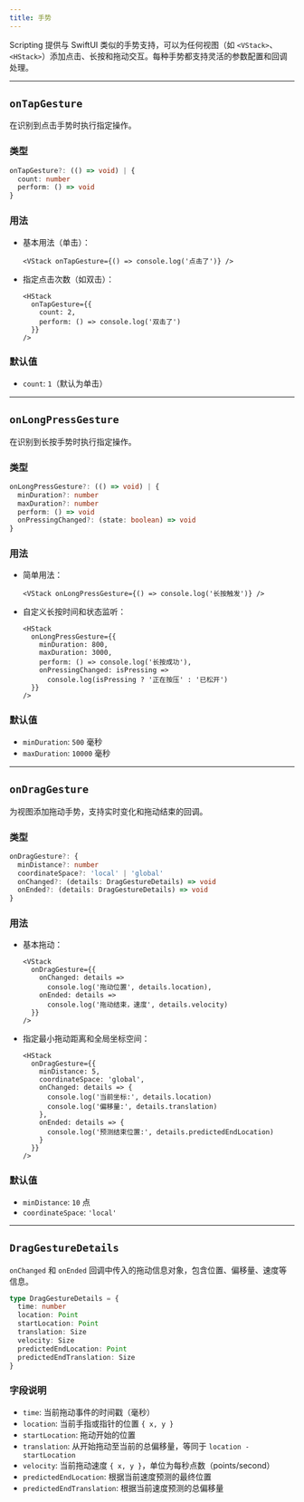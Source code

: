 ```yaml
---
title: 手势
---
```

Scripting 提供与 SwiftUI 类似的手势支持，可以为任何视图（如 `<VStack>`、`<HStack>`）添加点击、长按和拖动交互。每种手势都支持灵活的参数配置和回调处理。

---

## `onTapGesture`

在识别到点击手势时执行指定操作。

### 类型

```ts
onTapGesture?: (() => void) | {
  count: number
  perform: () => void
}
```

### 用法

* 基本用法（单击）：

  ```tsx
  <VStack onTapGesture={() => console.log('点击了')} />
  ```

* 指定点击次数（如双击）：

  ```tsx
  <HStack
    onTapGesture={{
      count: 2,
      perform: () => console.log('双击了')
    }}
  />
  ```

### 默认值

* `count`: `1`（默认为单击）

---

## `onLongPressGesture`

在识别到长按手势时执行指定操作。

### 类型

```ts
onLongPressGesture?: (() => void) | {
  minDuration?: number
  maxDuration?: number
  perform: () => void
  onPressingChanged?: (state: boolean) => void
}
```

### 用法

* 简单用法：

  ```tsx
  <VStack onLongPressGesture={() => console.log('长按触发')} />
  ```

* 自定义长按时间和状态监听：

  ```tsx
  <HStack
    onLongPressGesture={{
      minDuration: 800,
      maxDuration: 3000,
      perform: () => console.log('长按成功'),
      onPressingChanged: isPressing =>
        console.log(isPressing ? '正在按压' : '已松开')
    }}
  />
  ```

### 默认值

* `minDuration`: `500` 毫秒
* `maxDuration`: `10000` 毫秒

---

## `onDragGesture`

为视图添加拖动手势，支持实时变化和拖动结束的回调。

### 类型

```ts
onDragGesture?: {
  minDistance?: number
  coordinateSpace?: 'local' | 'global'
  onChanged?: (details: DragGestureDetails) => void
  onEnded?: (details: DragGestureDetails) => void
}
```

### 用法

* 基本拖动：

  ```tsx
  <VStack
    onDragGesture={{
      onChanged: details =>
        console.log('拖动位置', details.location),
      onEnded: details =>
        console.log('拖动结束，速度', details.velocity)
    }}
  />
  ```

* 指定最小拖动距离和全局坐标空间：

  ```tsx
  <HStack
    onDragGesture={{
      minDistance: 5,
      coordinateSpace: 'global',
      onChanged: details => {
        console.log('当前坐标:', details.location)
        console.log('偏移量:', details.translation)
      },
      onEnded: details => {
        console.log('预测结束位置:', details.predictedEndLocation)
      }
    }}
  />
  ```

### 默认值

* `minDistance`: `10` 点
* `coordinateSpace`: `'local'`

---

## `DragGestureDetails`

`onChanged` 和 `onEnded` 回调中传入的拖动信息对象，包含位置、偏移量、速度等信息。

```ts
type DragGestureDetails = {
  time: number
  location: Point
  startLocation: Point
  translation: Size
  velocity: Size
  predictedEndLocation: Point
  predictedEndTranslation: Size
}
```

### 字段说明

* `time`: 当前拖动事件的时间戳（毫秒）
* `location`: 当前手指或指针的位置 `{ x, y }`
* `startLocation`: 拖动开始的位置
* `translation`: 从开始拖动至当前的总偏移量，等同于 `location - startLocation`
* `velocity`: 当前拖动速度 `{ x, y }`，单位为每秒点数（points/second）
* `predictedEndLocation`: 根据当前速度预测的最终位置
* `predictedEndTranslation`: 根据当前速度预测的总偏移量
